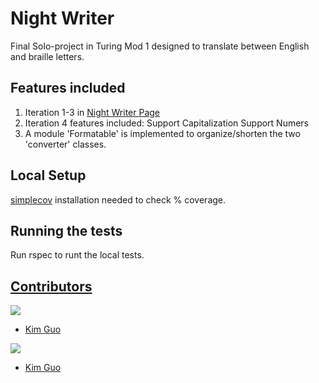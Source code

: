 # Night Writer
Final Solo-project in Turing Mod 1 designed to translate between English and braille letters.

## Features included
1. Iteration 1-3 in [Night Writer Page](https://backend.turing.edu/module1/projects/night_writer/)
2. Iteration 4 features included: 
     Support Capitalization
     Support Numers
3. A module 'Formatable' is implemented to organize/shorten the two 'converter' classes.




## Local Setup
[simplecov](https://github.com/simplecov-ruby/simplecov) installation needed to check % coverage.

## Running the tests
Run rspec to runt the local tests.

## <ins>Contributors</ins>
<p>
  <img src="https://img.shields.io/badge/LinkedIn-0077B5?style=for-the-badge&logo=linkedin&logoColor=white" />
</p>

- [Kim Guo](https://www.linkedin.com/in/kim-guo-5331b4158/)

<p>
  <img src="https://img.shields.io/badge/GitHub-100000?style=for-the-badge&logo=github&logoColor=white" />
</p>

- [Kim Guo](https://github.com/kg-byte)

